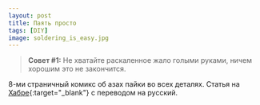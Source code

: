 ```yaml
---
layout: post 
title: Паять просто
tags: [DIY]
image: soldering_is_easy.jpg
---
```


>**Совет #1:** Не хватайте раскаленное жало голыми руками, ничем хорошим это не закончится.

<!--more-->

8-ми страничный комикс об азах пайки во всех деталях.
Статья на [Хабре](https://habr.com/post/117695/){:target="_blank"} с переводом на русский.